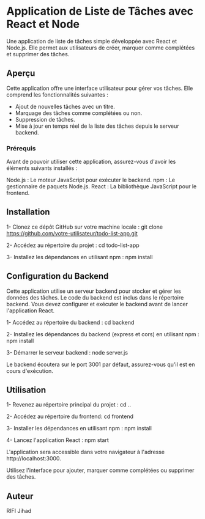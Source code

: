 # Application de Liste de Tâches avec React et Node

Une application de liste de tâches simple développée avec React et Node.js. Elle permet aux utilisateurs de créer, marquer comme complétées et supprimer des tâches.

## Aperçu
Cette application offre une interface utilisateur pour gérer vos tâches. Elle comprend les fonctionnalités suivantes :

- Ajout de nouvelles tâches avec un titre.
- Marquage des tâches comme complétées ou non.
- Suppression de tâches.
- Mise à jour en temps réel de la liste des tâches depuis le serveur backend.

### Prérequis
Avant de pouvoir utiliser cette application, assurez-vous d'avoir les éléments suivants installés :

Node.js : Le moteur JavaScript pour exécuter le backend.
npm : Le gestionnaire de paquets Node.js.
React : La bibliothèque JavaScript pour le frontend.

## Installation 
1- Clonez ce dépôt GitHub sur votre machine locale :
  git clone https://github.com/votre-utilisateur/todo-list-app.git
  
2- Accédez au répertoire du projet :
  cd todo-list-app
  
3- Installez les dépendances en utilisant npm :
  npm install
  
## Configuration du Backend
Cette application utilise un serveur backend pour stocker et gérer les données des tâches. Le code du backend est inclus dans le répertoire backend. Vous devez configurer et exécuter le backend avant de lancer l'application React.

1- Accédez au répertoire du backend :
  cd backend
  
2- Installez les dépendances du backend (express et cors) en utilisant npm :
  npm install
  
3- Démarrer le serveur backend :
  node server.js
  
Le backend écoutera sur le port 3001 par défaut, assurez-vous qu'il est en cours d'exécution.

## Utilisation
1- Revenez au répertoire principal du projet :
  cd ..
  
2- Accédez au répertoire du frontend: 
  cd frontend
  
3- Installer les dépendances en utilisant npm : 
  npm install
  
4- Lancez l'application React :
  npm start
  
L'application sera accessible dans votre navigateur à l'adresse http://localhost:3000.

Utilisez l'interface pour ajouter, marquer comme complétées ou supprimer des tâches.

## Auteur 
RIFI Jihad


